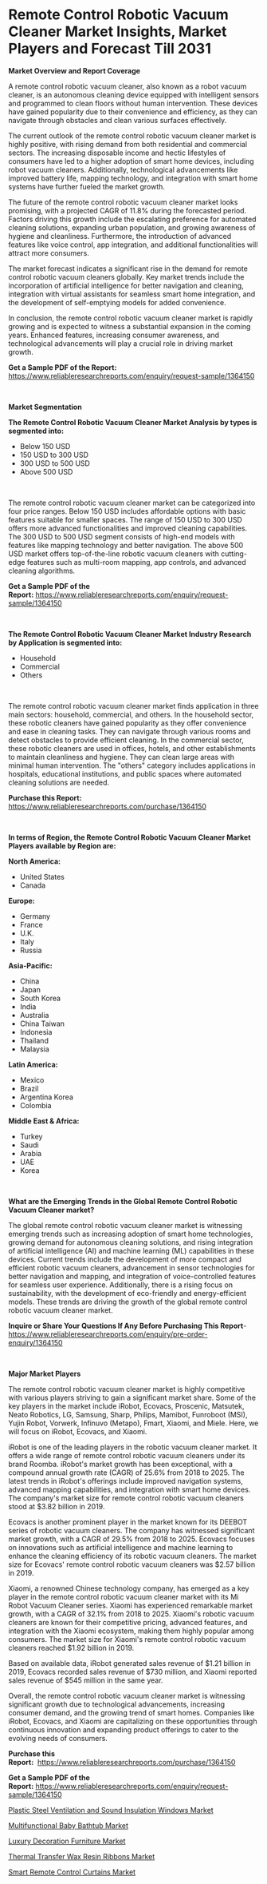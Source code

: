 <p><h1>Remote Control Robotic Vacuum Cleaner Market Insights, Market Players and Forecast Till 2031</h1></p><p><strong>Market Overview and Report Coverage</strong></p>
<p><p>A remote control robotic vacuum cleaner, also known as a robot vacuum cleaner, is an autonomous cleaning device equipped with intelligent sensors and programmed to clean floors without human intervention. These devices have gained popularity due to their convenience and efficiency, as they can navigate through obstacles and clean various surfaces effectively.</p><p>The current outlook of the remote control robotic vacuum cleaner market is highly positive, with rising demand from both residential and commercial sectors. The increasing disposable income and hectic lifestyles of consumers have led to a higher adoption of smart home devices, including robot vacuum cleaners. Additionally, technological advancements like improved battery life, mapping technology, and integration with smart home systems have further fueled the market growth.</p><p>The future of the remote control robotic vacuum cleaner market looks promising, with a projected CAGR of 11.8% during the forecasted period. Factors driving this growth include the escalating preference for automated cleaning solutions, expanding urban population, and growing awareness of hygiene and cleanliness. Furthermore, the introduction of advanced features like voice control, app integration, and additional functionalities will attract more consumers.</p><p>The market forecast indicates a significant rise in the demand for remote control robotic vacuum cleaners globally. Key market trends include the incorporation of artificial intelligence for better navigation and cleaning, integration with virtual assistants for seamless smart home integration, and the development of self-emptying models for added convenience.</p><p>In conclusion, the remote control robotic vacuum cleaner market is rapidly growing and is expected to witness a substantial expansion in the coming years. Enhanced features, increasing consumer awareness, and technological advancements will play a crucial role in driving market growth.</p></p>
<p><strong>Get a Sample PDF of the Report:</strong> <a href="https://www.reliableresearchreports.com/enquiry/request-sample/1364150">https://www.reliableresearchreports.com/enquiry/request-sample/1364150</a></p>
<p>&nbsp;</p>
<p><strong>Market Segmentation</strong></p>
<p><strong>The Remote Control Robotic Vacuum Cleaner Market Analysis by types is segmented into:</strong></p>
<p><ul><li>Below 150 USD</li><li>150 USD to 300 USD</li><li>300 USD to 500 USD</li><li>Above 500 USD</li></ul></p>
<p>&nbsp;</p>
<p><p>The remote control robotic vacuum cleaner market can be categorized into four price ranges. Below 150 USD includes affordable options with basic features suitable for smaller spaces. The range of 150 USD to 300 USD offers more advanced functionalities and improved cleaning capabilities. The 300 USD to 500 USD segment consists of high-end models with features like mapping technology and better navigation. The above 500 USD market offers top-of-the-line robotic vacuum cleaners with cutting-edge features such as multi-room mapping, app controls, and advanced cleaning algorithms.</p></p>
<p><strong>Get a Sample PDF of the Report:</strong>&nbsp;<a href="https://www.reliableresearchreports.com/enquiry/request-sample/1364150">https://www.reliableresearchreports.com/enquiry/request-sample/1364150</a></p>
<p>&nbsp;</p>
<p><strong>The Remote Control Robotic Vacuum Cleaner Market Industry Research by Application is segmented into:</strong></p>
<p><ul><li>Household</li><li>Commercial</li><li>Others</li></ul></p>
<p>&nbsp;</p>
<p><p>The remote control robotic vacuum cleaner market finds application in three main sectors: household, commercial, and others. In the household sector, these robotic cleaners have gained popularity as they offer convenience and ease in cleaning tasks. They can navigate through various rooms and detect obstacles to provide efficient cleaning. In the commercial sector, these robotic cleaners are used in offices, hotels, and other establishments to maintain cleanliness and hygiene. They can clean large areas with minimal human intervention. The "others" category includes applications in hospitals, educational institutions, and public spaces where automated cleaning solutions are needed.</p></p>
<p><strong>Purchase this Report:</strong>&nbsp; <a href="https://www.reliableresearchreports.com/purchase/1364150">https://www.reliableresearchreports.com/purchase/1364150</a></p>
<p>&nbsp;</p>
<p><strong>In terms of Region, the Remote Control Robotic Vacuum Cleaner Market Players available by Region are:</strong></p>
<p>
    <p> <strong> North America: </strong>
        <ul>
            <li>United States</li>
            <li>Canada</li>
        </ul>
        </p> 
    <p> <strong> Europe: </strong>
        <ul>
            <li>Germany</li>
            <li>France</li>
            <li>U.K.</li>
            <li>Italy</li>
            <li>Russia</li>
        </ul>
        </p> 
    <p> <strong> Asia-Pacific: </strong>
        <ul>
            <li>China</li>
            <li>Japan</li>
            <li>South Korea</li>
            <li>India</li>
            <li>Australia</li>
            <li>China Taiwan</li>
            <li>Indonesia</li>
            <li>Thailand</li>
            <li>Malaysia</li>
        </ul>
        </p> 
    <p> <strong> Latin America: </strong>
        <ul>
            <li>Mexico</li>
            <li>Brazil</li>
            <li>Argentina Korea</li>
            <li>Colombia</li>
        </ul>
        </p> 
    <p> <strong> Middle East & Africa: </strong>
        <ul>
            <li>Turkey</li>
            <li>Saudi</li>
            <li>Arabia</li>
            <li>UAE</li>
            <li>Korea</li>
        </ul>
    </p>
    </p>
<p>&nbsp;</p>
<p><strong>What are the Emerging Trends in the Global Remote Control Robotic Vacuum Cleaner market?</strong></p>
<p><p>The global remote control robotic vacuum cleaner market is witnessing emerging trends such as increasing adoption of smart home technologies, growing demand for autonomous cleaning solutions, and rising integration of artificial intelligence (AI) and machine learning (ML) capabilities in these devices. Current trends include the development of more compact and efficient robotic vacuum cleaners, advancement in sensor technologies for better navigation and mapping, and integration of voice-controlled features for seamless user experience. Additionally, there is a rising focus on sustainability, with the development of eco-friendly and energy-efficient models. These trends are driving the growth of the global remote control robotic vacuum cleaner market.</p></p>
<p><strong>Inquire or Share Your Questions If Any Before Purchasing This Report</strong>- <a href="https://www.reliableresearchreports.com/enquiry/pre-order-enquiry/1364150">https://www.reliableresearchreports.com/enquiry/pre-order-enquiry/1364150</a></p>
<p>&nbsp;</p>
<p><strong>Major Market Players</strong></p>
<p><p>The remote control robotic vacuum cleaner market is highly competitive with various players striving to gain a significant market share. Some of the key players in the market include iRobot, Ecovacs, Proscenic, Matsutek, Neato Robotics, LG, Samsung, Sharp, Philips, Mamibot, Funroboot (MSI), Yujin Robot, Vorwerk, Infinuvo (Metapo), Fmart, Xiaomi, and Miele. Here, we will focus on iRobot, Ecovacs, and Xiaomi.</p><p>iRobot is one of the leading players in the robotic vacuum cleaner market. It offers a wide range of remote control robotic vacuum cleaners under its brand Roomba. iRobot's market growth has been exceptional, with a compound annual growth rate (CAGR) of 25.6% from 2018 to 2025. The latest trends in iRobot's offerings include improved navigation systems, advanced mapping capabilities, and integration with smart home devices. The company's market size for remote control robotic vacuum cleaners stood at $3.82 billion in 2019.</p><p>Ecovacs is another prominent player in the market known for its DEEBOT series of robotic vacuum cleaners. The company has witnessed significant market growth, with a CAGR of 29.5% from 2018 to 2025. Ecovacs focuses on innovations such as artificial intelligence and machine learning to enhance the cleaning efficiency of its robotic vacuum cleaners. The market size for Ecovacs' remote control robotic vacuum cleaners was $2.57 billion in 2019.</p><p>Xiaomi, a renowned Chinese technology company, has emerged as a key player in the remote control robotic vacuum cleaner market with its Mi Robot Vacuum Cleaner series. Xiaomi has experienced remarkable market growth, with a CAGR of 32.1% from 2018 to 2025. Xiaomi's robotic vacuum cleaners are known for their competitive pricing, advanced features, and integration with the Xiaomi ecosystem, making them highly popular among consumers. The market size for Xiaomi's remote control robotic vacuum cleaners reached $1.92 billion in 2019.</p><p>Based on available data, iRobot generated sales revenue of $1.21 billion in 2019, Ecovacs recorded sales revenue of $730 million, and Xiaomi reported sales revenue of $545 million in the same year.</p><p>Overall, the remote control robotic vacuum cleaner market is witnessing significant growth due to technological advancements, increasing consumer demand, and the growing trend of smart homes. Companies like iRobot, Ecovacs, and Xiaomi are capitalizing on these opportunities through continuous innovation and expanding product offerings to cater to the evolving needs of consumers.</p></p>
<p><strong>Purchase this Report:</strong>&nbsp;&nbsp;<a href="https://www.reliableresearchreports.com/purchase/1364150">https://www.reliableresearchreports.com/purchase/1364150</a></p>
<p></p>
<p><strong>Get a Sample PDF of the Report:</strong>&nbsp;<a href="https://www.reliableresearchreports.com/enquiry/request-sample/1364150">https://www.reliableresearchreports.com/enquiry/request-sample/1364150</a></p>
<p><p><a href="https://github.com/Krish2023na/Market-Research-Report-List-2/blob/main/plastic-steel-ventilation-and-sound-insulation-windows-market.md">Plastic Steel Ventilation and Sound Insulation Windows Market</a></p><p><a href="https://github.com/zebdakicsin/Market-Research-Report-List-2/blob/main/multifunctional-baby-bathtub-market.md">Multifunctional Baby Bathtub Market</a></p><p><a href="https://github.com/sofyaavrova/Market-Research-Report-List-2/blob/main/luxury-decoration-furniture-market.md">Luxury Decoration Furniture Market</a></p><p><a href="https://github.com/merzlyukov93/Market-Research-Report-List-2/blob/main/thermal-transfer-wax-resin-ribbons-market.md">Thermal Transfer Wax Resin Ribbons Market</a></p><p><a href="https://github.com/kholmovskayalyudmila/Market-Research-Report-List-2/blob/main/smart-remote-control-curtains-market.md">Smart Remote Control Curtains Market</a></p></p>